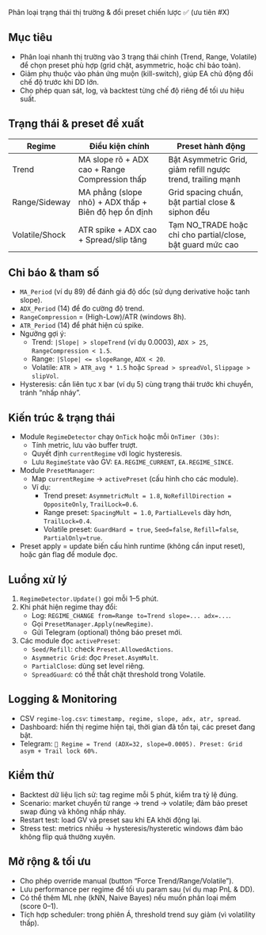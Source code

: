 Phân loại trạng thái thị trường & đổi preset chiến lược ✅ (ưu tiên #X)

## Mục tiêu
- Phân loại nhanh thị trường vào 3 trạng thái chính (Trend, Range, Volatile) để chọn preset phù hợp (grid chặt, asymmetric, hoặc chỉ bảo toàn).
- Giảm phụ thuộc vào phản ứng muộn (kill-switch), giúp EA chủ động đổi chế độ trước khi DD lớn.
- Cho phép quan sát, log, và backtest từng chế độ riêng để tối ưu hiệu suất.

## Trạng thái & preset đề xuất
| Regime         | Điều kiện chính                                       | Preset hành động |
|----------------|-------------------------------------------------------|------------------|
| Trend          | MA slope rõ + ADX cao + Range Compression thấp        | Bật Asymmetric Grid, giảm refill ngược trend, trailing mạnh |
| Range/Sideway  | MA phẳng (slope nhỏ) + ADX thấp + Biên độ hẹp ổn định | Grid spacing chuẩn, bật partial close & siphon đều |
| Volatile/Shock | ATR spike + ADX cao + Spread/slip tăng                | Tạm NO_TRADE hoặc chỉ cho partial/close, bật guard mức cao |

## Chỉ báo & tham số
- `MA_Period` (ví dụ 89) để đánh giá độ dốc (sử dụng derivative hoặc tanh slope).
- `ADX_Period` (14) để đo cường độ trend.
- `RangeCompression` = (High-Low)/ATR (windows 8h).
- `ATR_Period` (14) để phát hiện cú spike.
- Ngưỡng gợi ý:
  - Trend: `|Slope| > slopeTrend` (ví dụ 0.0003), `ADX > 25`, `RangeCompression < 1.5`.
  - Range: `|Slope| <= slopeRange`, `ADX < 20`.
  - Volatile: `ATR > ATR_avg * 1.5` hoặc `Spread > spreadVol`, `Slippage > slipVol`.
- Hysteresis: cần liên tục `X` bar (ví dụ 5) cùng trạng thái trước khi chuyển, tránh “nhấp nháy”.

## Kiến trúc & trạng thái
- Module `RegimeDetector` chạy `OnTick` hoặc mỗi `OnTimer (30s)`:
  - Tính metric, lưu vào buffer trượt.
  - Quyết định `currentRegime` với logic hysteresis.
  - Lưu `RegimeState` vào GV: `EA.REGIME_CURRENT`, `EA.REGIME_SINCE`.
- Module `PresetManager`:
  - Map `currentRegime` → `activePreset` (cấu hình cho các module).
  - Ví dụ:
    - Trend preset: `AsymmetricMult = 1.8`, `NoRefillDirection = OppositeOnly`, `TrailLock=0.6`.
    - Range preset: `SpacingMult = 1.0`, `PartialLevels` dày hơn, `TrailLock=0.4`.
    - Volatile preset: `GuardHard = true`, `Seed=false`, `Refill=false`, `PartialOnly=true`.
- Preset apply = update biến cấu hình runtime (không cần input reset), hoặc gán flag để module đọc.

## Luồng xử lý
1. `RegimeDetector.Update()` gọi mỗi 1–5 phút.
2. Khi phát hiện regime thay đổi:
   - Log: `REGIME_CHANGE from=Range to=Trend slope=... adx=...`.
   - Gọi `PresetManager.Apply(newRegime)`.
   - Gửi Telegram (optional) thông báo preset mới.
3. Các module đọc `activePreset`:
   - `Seed/Refill`: check `Preset.AllowedActions`.
   - `Asymmetric Grid`: đọc `Preset.AsymMult`.
   - `PartialClose`: dùng set level riêng.
   - `SpreadGuard`: có thể thắt chặt threshold trong Volatile.

## Logging & Monitoring
- CSV `regime-log.csv`: `timestamp, regime, slope, adx, atr, spread`.
- Dashboard: hiển thị regime hiện tại, thời gian đã tồn tại, các preset đang bật.
- Telegram: `🔄 Regime = Trend (ADX=32, slope=0.0005). Preset: Grid asym + Trail lock 60%.`

## Kiểm thử
- Backtest dữ liệu lịch sử: tag regime mỗi 5 phút, kiểm tra tỷ lệ đúng.
- Scenario: market chuyển từ range → trend → volatile; đảm bảo preset swap đúng và không nhấp nháy.
- Restart test: load GV và preset sau khi EA khởi động lại.
- Stress test: metrics nhiễu → hysteresis/hysteretic windows đảm bảo không flip quá thường xuyên.

## Mở rộng & tối ưu
- Cho phép override manual (button “Force Trend/Range/Volatile”).
- Lưu performance per regime để tối ưu param sau (ví dụ map PnL & DD).
- Có thể thêm ML nhẹ (kNN, Naive Bayes) nếu muốn phân loại mềm (score 0–1).
- Tích hợp scheduler: trong phiên Á, threshold trend suy giảm (vì volatility thấp).

